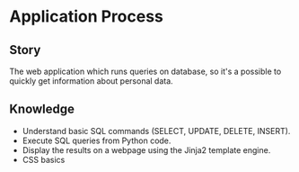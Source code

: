 # Application Process

## Story

The web application which runs queries on  database, so it's a possible to quickly get information about personal data.


## Knowledge

- Understand basic SQL commands (SELECT, UPDATE, DELETE, INSERT).
- Execute SQL queries from Python code.
- Display the results on a webpage using the Jinja2 template engine.
- CSS basics


